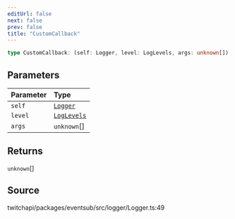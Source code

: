 ```yaml
---
editUrl: false
next: false
prev: false
title: "CustomCallback"
---
```


```ts
type CustomCallback: (self: Logger, level: LogLevels, args: unknown[]) => unknown[];
```

## Parameters

| Parameter | Type |
| :------ | :------ |
| `self` | [`Logger`](../classes/Logger.md) |
| `level` | [`LogLevels`](../enumerations/LogLevels.md) |
| `args` | `unknown`[] |

## Returns

`unknown`[]

## Source

twitchapi/packages/eventsub/src/logger/Logger.ts:49
